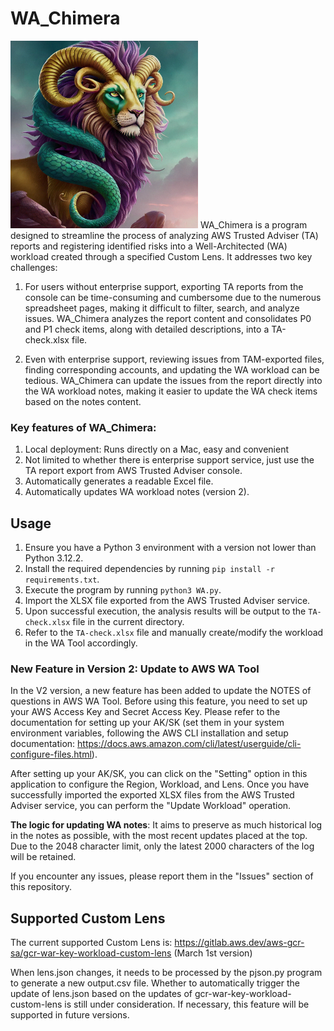 # WA_Chimera
<img src="/Chimera.png" alt="WA Chimera" width="300">
WA_Chimera is a program designed to streamline the process of analyzing AWS Trusted Adviser (TA) reports and registering identified risks into a Well-Architected (WA) workload created through a specified Custom Lens. It addresses two key challenges:

1. For users without enterprise support, exporting TA reports from the console can be time-consuming and cumbersome due to the numerous spreadsheet pages, making it difficult to filter, search, and analyze issues. WA_Chimera analyzes the report content and consolidates P0 and P1 check items, along with detailed descriptions, into a TA-check.xlsx file.

2. Even with enterprise support, reviewing issues from TAM-exported files, finding corresponding accounts, and updating the WA workload can be tedious. WA_Chimera can update the issues from the report directly into the WA workload notes, making it easier to update the WA check items based on the notes content.

### Key features of WA_Chimera:

1. Local deployment: Runs directly on a Mac, easy and convenient
2. Not limited to whether there is enterprise support service, just use the TA report export from AWS Trusted Adviser console.
3. Automatically generates a readable Excel file.
4. Automatically updates WA workload notes (version 2).

## Usage

1. Ensure you have a Python 3 environment with a version not lower than Python 3.12.2.
2. Install the required dependencies by running `pip install -r requirements.txt`.
3. Execute the program by running `python3 WA.py`.
4. Import the XLSX file exported from the AWS Trusted Adviser service.
5. Upon successful execution, the analysis results will be output to the `TA-check.xlsx` file in the current directory.
6. Refer to the `TA-check.xlsx` file and manually create/modify the workload in the WA Tool accordingly.

### New Feature in Version 2: Update to AWS WA Tool

In the V2 version, a new feature has been added to update the NOTES of questions in AWS WA Tool. Before using this feature, you need to set up your AWS Access Key and Secret Access Key. Please refer to the documentation for setting up your AK/SK (set them in your system environment variables, following the AWS CLI installation and setup documentation: https://docs.aws.amazon.com/cli/latest/userguide/cli-configure-files.html).

After setting up your AK/SK, you can click on the "Setting" option in this application to configure the Region, Workload, and Lens. Once you have successfully imported the exported XLSX files from the AWS Trusted Adviser service, you can perform the "Update Workload" operation.

**The logic for updating WA notes**: It aims to preserve as much historical log in the notes as possible, with the most recent updates placed at the top. Due to the 2048 character limit, only the latest 2000 characters of the log will be retained.

If you encounter any issues, please report them in the "Issues" section of this repository.


## Supported Custom Lens

The current supported Custom Lens is:
https://gitlab.aws.dev/aws-gcr-sa/gcr-war-key-workload-custom-lens (March 1st version)

When lens.json changes, it needs to be processed by the pjson.py program to generate a new output.csv file. Whether to automatically trigger the update of lens.json based on the updates of gcr-war-key-workload-custom-lens is still under consideration. If necessary, this feature will be supported in future versions.
